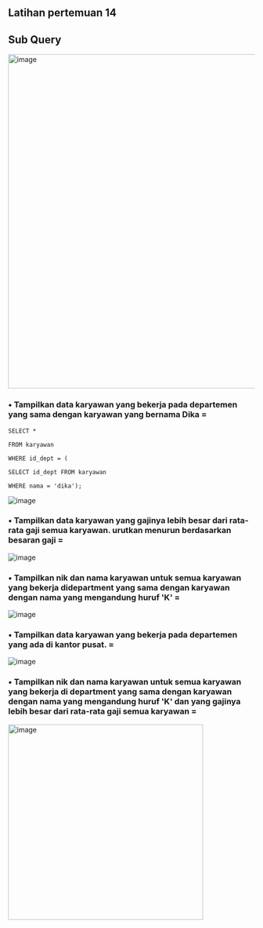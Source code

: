 ## Latihan pertemuan 14
## Sub Query

<img width="681" alt="image" src="https://github.com/Agussetiaa/latihanp14/assets/115542822/f00f2fb8-b743-487b-a63c-c893bf6e2cc5">

### • Tampilkan data karyawan yang bekerja pada departemen yang sama dengan karyawan yang bernama Dika =
```
SELECT *
```
```
FROM karyawan
```
```
WHERE id_dept = (
```
```
SELECT id_dept FROM karyawan
```
```
WHERE nama = 'dika');
```


![image](https://github.com/Agussetiaa/latihanp14/assets/115542822/e59ee4eb-be46-49e6-a330-64a1c1029f72)


### • Tampilkan data karyawan yang gajinya lebih besar dari rata-rata gaji semua karyawan. urutkan menurun berdasarkan besaran gaji =


![image](https://github.com/Agussetiaa/latihanp14/assets/115542822/dfda8331-b09f-440d-a82c-829b94e6a430)


### • Tampilkan nik dan nama karyawan untuk semua karyawan yang bekerja didepartment yang sama dengan karyawan dengan nama yang mengandung huruf 'K' =


![image](https://github.com/Agussetiaa/latihanp14/assets/115542822/5d8dcefa-efa1-437c-8ac0-13b500e5179a)


### • Tampilkan data karyawan yang bekerja pada departemen yang ada di kantor pusat. = 


![image](https://github.com/Agussetiaa/latihanp14/assets/115542822/431d8364-ba7e-41bf-bc6e-df23f00071c5)


### • Tampilkan nik dan nama karyawan untuk semua karyawan yang bekerja di department yang sama dengan karyawan dengan nama yang mengandung huruf 'K' dan yang gajinya lebih besar dari rata-rata gaji semua karyawan =


<img width="398" alt="image" src="https://github.com/Agussetiaa/latihanp14/assets/115542822/7f79565c-eaa8-48bd-85d0-79d81d10deea">

